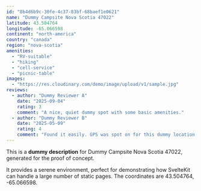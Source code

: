 ```yaml
---
id: "8b4d6b9c-30fe-4c37-83bf-68baef1e0621"
name: "Dummy Campsite Nova Scotia 47022"
latitude: 43.504764
longitude: -65.066598
continent: "north-america"
country: "canada"
region: "nova-scotia"
amenities:
  - "RV-suitable"
  - "hiking"
  - "cell-service"
  - "picnic-table"
images:
  - "https://res.cloudinary.com/demo/image/upload/v1/sample.jpg"
reviews:
  - author: "Dummy Reviewer A"
    date: "2025-09-04"
    rating: 3
    comment: "A nice, quiet dummy spot with some basic amenities."
  - author: "Dummy Reviewer B"
    date: "2025-05-09"
    rating: 4
    comment: "Found it easily. GPS was spot on for this dummy location."
---
```


This is a **dummy description** for Dummy Campsite Nova Scotia 47022, generated for the proof of concept.

It provides a serene environment, perfect for demonstrating how SvelteKit can handle a large number of static pages. The coordinates are 43.504764, -65.066598.
